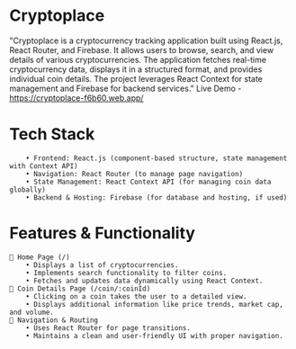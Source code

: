 # Cryptoplace
"Cryptoplace is a cryptocurrency tracking application built using React.js, React Router, and Firebase. It allows users to browse, search, and view details of various cryptocurrencies. The application fetches real-time cryptocurrency data, displays it in a structured format, and provides individual coin details. The project leverages React Context for state management and Firebase for backend services."
Live Demo - https://cryptoplace-f6b60.web.app/

# Tech Stack
```
    • Frontend: React.js (component-based structure, state management with Context API)
    • Navigation: React Router (to manage page navigation)
    • State Management: React Context API (for managing coin data globally)
    • Backend & Hosting: Firebase (for database and hosting, if used)
```

# Features & Functionality
```
📌 Home Page (/)
    • Displays a list of cryptocurrencies.
    • Implements search functionality to filter coins.
    • Fetches and updates data dynamically using React Context.
📌 Coin Details Page (/coin/:coinId)
    • Clicking on a coin takes the user to a detailed view.
    • Displays additional information like price trends, market cap, and volume.
📌 Navigation & Routing
    • Uses React Router for page transitions.
    • Maintains a clean and user-friendly UI with proper navigation.
```